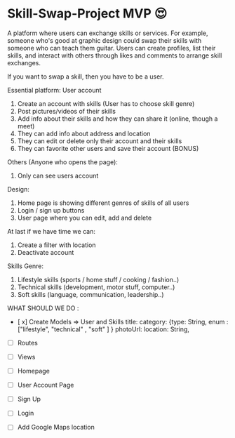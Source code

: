 # Skill-Swap-Project MVP  :heart_eyes:
A platform where users can exchange skills or services. For example, someone who's good at graphic design could swap their skills with someone who can teach them guitar. Users can create profiles, list their skills, and interact with others through likes and comments to arrange skill exchanges.


If you want to swap a skill, then you have to be a user.

Essential platform: User account
1. Create an account with skills (User has to choose skill genre)
2. Post pictures/videos of their skills
3. Add info about their skills and how they can share it (online, though a meet)
4. They can add info about address and location
5. They can edit or delete only their account and their skills
6. They can favorite other users and save their account (BONUS)


Others (Anyone who opens the page):
1. Only can see users account


Design:
1. Home page is showing different genres of skills of all users
2. Login / sign up buttons
3. User page where you can edit, add and delete



At last if we have time we can:
1. Create a filter with location
2. Deactivate account 


Skills Genre:
1. Lifestyle skills (sports /  home stuff / cooking / fashion..)
2. Technical skills (development, motor stuff, computer..)
3. Soft skills  (language, communication, leadership..)



WHAT SHOULD WE DO : 
- [ x] Create Models =>  User and Skills
 title:   category: {type: String, enum : ["lifestyle", "technical" , "soft" ] } photoUrl: location: String,
- [ ] Routes
- [ ] Views 
- [ ] Homepage
- [ ] User Account Page
- [ ] Sign Up 
- [ ] Login 
- [ ] Add Google Maps location
 
